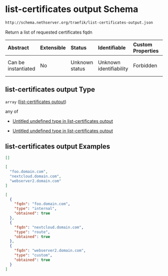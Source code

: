 # list-certificates output Schema

```txt
http://schema.nethserver.org/traefik/list-certificates-output.json
```

Return a list of requested certificates fqdn

| Abstract            | Extensible | Status         | Identifiable            | Custom Properties | Additional Properties | Access Restrictions | Defined In                                                                                    |
| :------------------ | :--------- | :------------- | :---------------------- | :---------------- | :-------------------- | :------------------ | :-------------------------------------------------------------------------------------------- |
| Can be instantiated | No         | Unknown status | Unknown identifiability | Forbidden         | Allowed               | none                | [list-certificates-output.json](traefik/list-certificates-output.json "open original schema") |

## list-certificates output Type

`array` ([list-certificates output](list-certificates-output.md))

any of

* [Untitled undefined type in list-certificates output](list-certificates-output-anyof-0.md "check type definition")

* [Untitled undefined type in list-certificates output](list-certificates-output-anyof-1.md "check type definition")

## list-certificates output Examples

```json
[]
```

```json
[
  "foo.domain.com",
  "nextcloud.domain.com",
  "webserver2.domain.com"
]
```

```json
[
  {
    "fqdn": "foo.domain.com",
    "type": "internal",
    "obtained": true
  },
  {
    "fqdn": "nextcloud.domain.com",
    "type": "route",
    "obtained": true
  },
  {
    "fqdn": "webserver2.domain.com",
    "type": "custom",
    "obtained": true
  }
]
```
